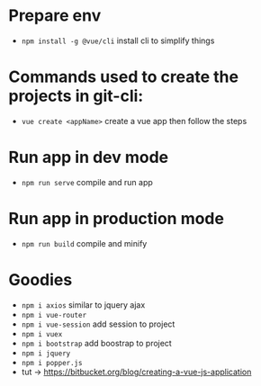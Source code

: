 # Prepare env
- `npm install -g @vue/cli` install cli to simplify things

# Commands used to create the projects in git-cli:
- `vue create <appName>` create a vue app then follow the steps

# Run app in dev mode
- `npm run serve` compile and run app

# Run app in production mode
- `npm run build` compile and minify 


# Goodies
- `npm i axios` similar to jquery ajax
- `npm i vue-router`
- `npm i vue-session` add session to project
- `npm i vuex`
- `npm i bootstrap` add boostrap to project
- `npm i jquery`
- `npm i popper.js`
- tut -> https://bitbucket.org/blog/creating-a-vue-js-application
